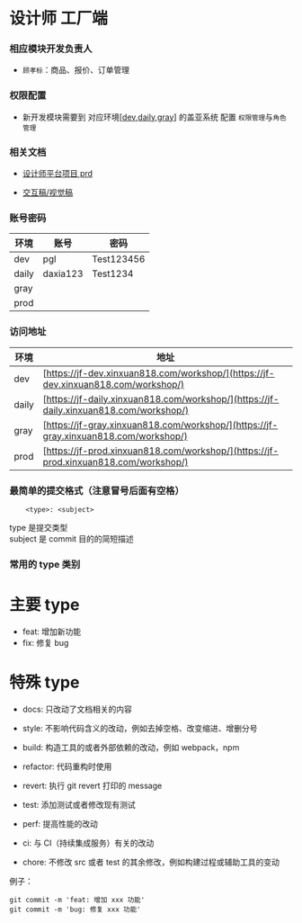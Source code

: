 # 设计师 工厂端

### 相应模块开发负责人

- `顾孝标`：商品、报价、订单管理

### 权限配置

- 新开发模块需要到 对应环境[[dev](https://dev.xinc818.net/hrm/#/staff/manage?appCode=SCM&appName=%E8%AE%BE%E8%AE%A1%E5%B8%88%E7%B3%BB%E7%BB%9F),[daily](https://daily.xinc818.net/hrm/#/staff/manage?appCode=SCM&appName=%E8%AE%BE%E8%AE%A1%E5%B8%88%E7%B3%BB%E7%BB%9F),[gray](https://gray.xinc818.net/hrm/#/staff/manage?appCode=SCM&appName=%E8%AE%BE%E8%AE%A1%E5%B8%88%E7%B3%BB%E7%BB%9F)] 的盖亚系统 配置 `权限管理`与`角色管理`

### 相关文档

- [设计师平台项目 prd](https://wiki.xinc818.com/pages/viewpage.action?pageId=52874233)

- [交互稿/视觉稿](https://codesign.qq.com/app/design/2bzpZvJBaAZkAaV?team_id=eGyOl9ykrLZdxaW)

### 账号密码

| 环境  | 账号     | 密码       |
| ----- | -------- | ---------- |
| dev   | pgl      | Test123456 |
| daily | daxia123 | Test1234   |
| gray  |          |            |
| prod  |          |            |

### 访问地址

| 环境 | 地址 |
| --- | --- |
| dev | [https://jf-dev.xinxuan818.com/workshop/](https://jf-dev.xinxuan818.com/workshop/) |
| daily | [https://jf-daily.xinxuan818.com/workshop/](https://jf-daily.xinxuan818.com/workshop/) |
| gray | [https://jf-gray.xinxuan818.com/workshop/](https://jf-gray.xinxuan818.com/workshop/) |
| prod | [https://jf-prod.xinxuan818.com/workshop/](https://jf-prod.xinxuan818.com/workshop/) |

### 最简单的提交格式（注意冒号后面有空格）

```
    <type>: <subject>
```

type 是提交类型  
subject 是 commit 目的的简短描述

### 常用的 type 类别

# 主要 type

- feat: 增加新功能
- fix: 修复 bug

# 特殊 type

- docs: 只改动了文档相关的内容
- style: 不影响代码含义的改动，例如去掉空格、改变缩进、增删分号
- build: 构造工具的或者外部依赖的改动，例如 webpack，npm
- refactor: 代码重构时使用
- revert: 执行 git revert 打印的 message

- test: 添加测试或者修改现有测试
- perf: 提高性能的改动
- ci: 与 CI（持续集成服务）有关的改动
- chore: 不修改 src 或者 test 的其余修改，例如构建过程或辅助工具的变动

例子：

```
git commit -m 'feat: 增加 xxx 功能'
git commit -m 'bug: 修复 xxx 功能'
```
